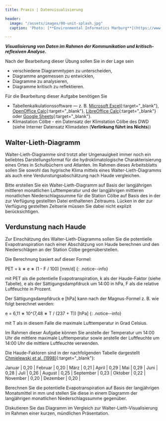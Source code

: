 ```yaml
---
title: Praxis | Datenvisualisierung

header:
  image: "/assets/images/00-unit-splash.jpg"
  caption: 'Photo: [**Environmental Informatics Marburg**](https://www.flickr.com/environmentalinformatics-marburg/)'

---
```


***Visualisierung von Daten im Rahmen der Kommunikation und kritisch-reflexiven Analyse.***

Nach der Bearbeitung dieser Übung sollen Sie in der Lage sein

  * verschiedene Diagrammtypen zu unterscheiden,
  * Diagramme angemessen zu entwicklen,
  * Diagramme zu analysieren, 
  * Diagramme kritisch zu reflektieren.

Für die Bearbeitung dieser Aufgabe benötigen Sie

  * Tabellenkalkulationssoftware — z. B. [Microsoft Excel](http://office.microsoft.com/en-001/excel/){:target="_blank"}, [OpenOffice Calc](http://www.openoffice.org/product/calc.html){:target="_blank"}, [LibreOffice Calc](https://www.libreoffice.org/discover/calc/){:target="_blank"} oder [Google Sheets](https://support.google.com/docs/answer/7068618?visit_id=637377655720779457-1326340163&hl=en&rd=4){:target="_blank"}.
  * Klimastation Cölbe - ein Datensatz der Klimstation Cölbe des DWD (siehe Interner Datensatz Klimadaten (**Verlinkung führt ins Nichts**))

## Walter-Lieth-Diagramm

Walter-Lieth-Diagramme sind trotzt aller Ungenauigkeit immer noch ein beliebtes Darstellungsformat für die hydroklimatologische Charakterisierung eines Ortes in Schulbüchern und Atlanten. Im Rahmen dieses Arbeitsblatts sollen Sie sowohl das hygrische Klima mittels eines Walter-Lieth-Diagramms als auch eine Verdunstungsabschätzung nach Haude vergleichen.

Bitte erstellen Sie ein Walter-Lieth-Diagramm auf Basis der langjährigen mittleren monatlichen Lufttemperatur und der langjährigen mittleren monatlichen Niederschlagssumme für die Station Cölbe auf Basis des in der zur Verfügung gestellten Datei enthaltenen Zeitraums. Lücken in der zur Verfügung gestellten Zeitserie müssen Sie dabei nicht explizit berücksichtigen.

## Verdunstung nach Haude

Zur Einschätzung des Walter-Lieth-Diagramms sollen Sie die potentielle Evapotranspiration nach einer Abschätzung von Haude berechnen und den Niederschlägen an der Station Cölbe gegenüberstellen.

Die Berechnung basiert auf dieser Formel:

PET = k ∗ e ∗ (1 - F / 100) [mm/d]
{: .notice--info}

mit PET als die potentielle Evapotranspiration, k als der Haude-Faktor (siehe Tabelle), e als der Sättigungsdampfdruck um 14:00 in hPa, F als die relative Luftfeuchte in Prozent.

Der Sättigungsdampfdruck e [hPa] kann nach der Magnus-Formel z. B. wie folgt berechnet werden:

e = 6,11 ∗ 10^(7,48 ∗ T / (237 + T)) [hPa]
{: .notice--info}

mit T als in diesem Falle die maximale Lufttemperatur in Grad Celsius.

Im Rahmen dieser Aufgabe können Sie anstelle der Temperatur um 14:00 Uhr die mittlere maximale Lufttemperatur sowie anstelle der Luftfeuchte um 14:00 Uhr die mittlere Luftfeuchte verwenden.

Die Haude-Faktoren sind in der nachfolgenden Tabelle dargestellt [Chmielewski et al. (1998)](https://www.zotero.org/envin_umr/items/2XPZN65N){:target="_blank"}:

Januar | 0,20 |
Februar | 0,20 |
März | 0,21 |
April | 0,29 |
Mai | 0,29 |
Juni | 0,28 |
Juli | 0,26 |
August | 0,25 |
September | 0,23 |
Oktober | 0,22 |
November | 0,20 |
Dezember | 0,20 |

Berechnen Sie die potentielle Evapotranspiration auf Basis der langjährigen Monatsmittel in mm und stellen Sie diese in einem Diagramm der langjährigen monatlichen Niederschlagssumme gegenüber.

Diskutieren Sie das Diagramm im Vergleich zur Walter-Lieth-Visualisierung im Rahmen einer kurzen, mündlichen Präsentation.